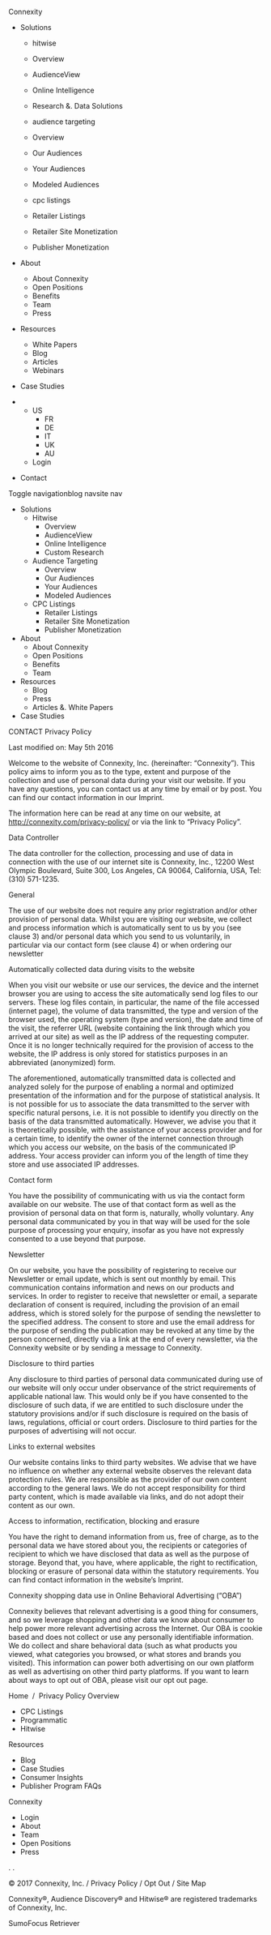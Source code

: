 Connexity

*   Solutions
    
    *   hitwise
    *   Overview
    *   AudienceView
    *   Online Intelligence
    *   Research &. Data Solutions
    
    *   audience targeting
    *   Overview
    *   Our Audiences
    *   Your Audiences
    *   Modeled Audiences
    
    *   cpc listings
    *   Retailer Listings
    *   Retailer Site Monetization
    *   Publisher Monetization
*   About
    *   About Connexity
    *   Open Positions
    *   Benefits
    *   Team
    *   Press
*   Resources
    *   White Papers
    *   Blog
    *   Articles
    *   Webinars
*   Case Studies

*   *   US
        *   FR
        *   DE
        *   IT
        *   UK
        *   AU
    *   Login
    
*   Contact

Toggle navigationblog navsite nav

*   Solutions
    *   Hitwise
        *   Overview
        *   AudienceView
        *   Online Intelligence
        *   Custom Research
    *   Audience Targeting
        *   Overview
        *   Our Audiences
        *   Your Audiences
        *   Modeled Audiences
    *   CPC Listings
        *   Retailer Listings
        *   Retailer Site Monetization
        *   Publisher Monetization
*   About
    *   About Connexity
    *   Open Positions
    *   Benefits
    *   Team
*   Resources
    *   Blog
    *   Press
    *   Articles &. White Papers
*   Case Studies

CONTACT Privacy Policy

Last modified on: May 5th 2016

Welcome to the website of Connexity, Inc. (hereinafter: “Connexity”). This policy aims to inform you as to the type, extent and purpose of the collection and use of personal data during your visit our website. If you have any questions, you can contact us at any time by email or by post. You can find our contact information in our Imprint.

The information here can be read at any time on our website, at http://connexity.com/privacy-policy/ or via the link to “Privacy Policy”.

Data Controller

The data controller for the collection, processing and use of data in connection with the use of our internet site is Connexity, Inc., 12200 West Olympic Boulevard, Suite 300, Los Angeles, CA 90064, California, USA, Tel: (310) 571-1235.

General

The use of our website does not require any prior registration and/or other provision of personal data. Whilst you are visiting our website, we collect and process information which is automatically sent to us by you (see clause 3) and/or personal data which you send to us voluntarily, in particular via our contact form (see clause 4) or when ordering our newsletter

Automatically collected data during visits to the website

When you visit our website or use our services, the device and the internet browser you are using to access the site automatically send log files to our servers. These log files contain, in particular, the name of the file accessed (internet page), the volume of data transmitted, the type and version of the browser used, the operating system (type and version), the date and time of the visit, the referrer URL (website containing the link through which you arrived at our site) as well as the IP address of the requesting computer. Once it is no longer technically required for the provision of access to the website, the IP address is only stored for statistics purposes in an abbreviated (anonymized) form.

The aforementioned, automatically transmitted data is collected and analyzed solely for the purpose of enabling a normal and optimized presentation of the information and for the purpose of statistical analysis. It is not possible for us to associate the data transmitted to the server with specific natural persons, i.e. it is not possible to identify you directly on the basis of the data transmitted automatically. However, we advise you that it is theoretically possible, with the assistance of your access provider and for a certain time, to identify the owner of the internet connection through which you access our website, on the basis of the communicated IP address. Your access provider can inform you of the length of time they store and use associated IP addresses.

Contact form

You have the possibility of communicating with us via the contact form available on our website. The use of that contact form as well as the provision of personal data on that form is, naturally, wholly voluntary. Any personal data communicated by you in that way will be used for the sole purpose of processing your enquiry, insofar as you have not expressly consented to a use beyond that purpose.

Newsletter

On our website, you have the possibility of registering to receive our Newsletter or email update, which is sent out monthly by email. This communication contains information and news on our products and services. In order to register to receive that newsletter or email, a separate declaration of consent is required, including the provision of an email address, which is stored solely for the purpose of sending the newsletter to the specified address. The consent to store and use the email address for the purpose of sending the publication may be revoked at any time by the person concerned, directly via a link at the end of every newsletter, via the Connexity website or by sending a message to Connexity.

Disclosure to third parties

Any disclosure to third parties of personal data communicated during use of our website will only occur under observance of the strict requirements of applicable national law. This would only be if you have consented to the disclosure of such data, if we are entitled to such disclosure under the statutory provisions and/or if such disclosure is required on the basis of laws, regulations, official or court orders. Disclosure to third parties for the purposes of advertising will not occur.

Links to external websites

Our website contains links to third party websites. We advise that we have no influence on whether any external website observes the relevant data protection rules. We are responsible as the provider of our own content according to the general laws. We do not accept responsibility for third party content, which is made available via links, and do not adopt their content as our own.

Access to information, rectification, blocking and erasure

You have the right to demand information from us, free of charge, as to the personal data we have stored about you, the recipients or categories of recipient to which we have disclosed that data as well as the purpose of storage. Beyond that, you have, where applicable, the right to rectification, blocking or erasure of personal data within the statutory requirements. You can find contact information in the website’s Imprint.

Connexity shopping data use in Online Behavioral Advertising (“OBA”)

Connexity believes that relevant advertising is a good thing for consumers, and so we leverage shopping and other data we know about consumer to help power more relevant advertising across the Internet. Our OBA is cookie based and does not collect or use any personally identifiable information. We do collect and share behavioral data (such as what products you viewed, what categories you browsed, or what stores and brands you visited). This information can power both advertising on our own platform as well as advertising on other third party platforms. If you want to learn about ways to opt out of OBA, please visit our opt out page.

Home  /  Privacy Policy Overview

*   CPC Listings
*   Programmatic
*   Hitwise

Resources

*   Blog
*   Case Studies
*   Consumer Insights
*   Publisher Program FAQs

Connexity

*   Login
*   About
*   Team
*   Open Positions
*   Press

<img height="1" width="1" style="display:none;" alt="" src="https://analytics.twitter.com/i/adsct?txn\_id=nuzib&p\_id=Twitter&tw\_sale\_amount=0&tw\_order\_quantity=0" />. <img height="1" width="1" style="display:none;" alt="" src="//t.co/i/adsct?txn\_id=nuzib&p\_id=Twitter&tw\_sale\_amount=0&tw\_order\_quantity=0" />.

© 2017 Connexity, Inc. / Privacy Policy / Opt Out / Site Map

Connexity®, Audience Discovery® and Hitwise® are registered trademarks of Connexity, Inc.

SumoFocus Retriever